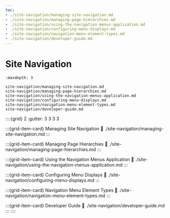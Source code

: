 ```yaml
---
toc:
- ./site-navigation/managing-site-navigation.md
- ./site-navigation/managing-page-hierarchies.md
- ./site-navigation/using-the-navigation-menus-application.md
- ./site-navigation/configuring-menu-displays.md
- ./site-navigation/navigation-menu-element-types.md
- ./site-navigation/developer-guide.md
---
```

# Site Navigation

```{toctree}
:maxdepth: 3

site-navigation/managing-site-navigation.md
site-navigation/managing-page-hierarchies.md
site-navigation/using-the-navigation-menus-application.md
site-navigation/configuring-menu-displays.md
site-navigation/navigation-menu-element-types.md
site-navigation/developer-guide.md
```

::::{grid} 2
:gutter: 3 3 3 3

:::{grid-item-card} Managing Site Navigation
:link: ./site-navigation/managing-site-navigation.md
:::

:::{grid-item-card} Managing Page Hierarchies
:link: ./site-navigation/managing-page-hierarchies.md
:::

:::{grid-item-card} Using the Navigation Menus Application
:link: ./site-navigation/using-the-navigation-menus-application.md
:::

:::{grid-item-card} Configuring Menu Displays
:link: ./site-navigation/configuring-menu-displays.md
:::

:::{grid-item-card} Navigation Menu Element Types
:link: ./site-navigation/navigation-menu-element-types.md
:::

:::{grid-item-card} Developer Guide
:link: ./site-navigation/developer-guide.md
:::
::::
